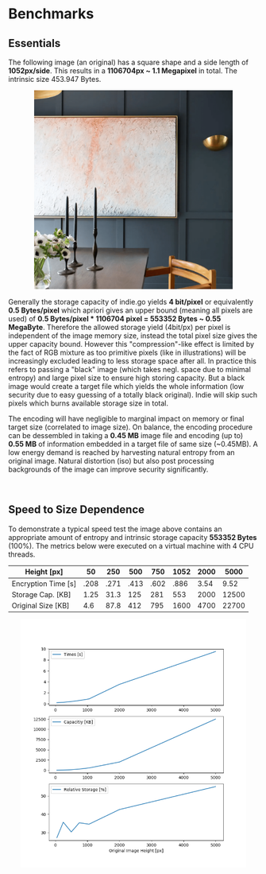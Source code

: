 # Benchmarks

## Essentials
The following image (an original) has a square shape and a side length of <strong>1052px/side</strong>. This results in a <strong>1106704px ~ 1.1 Megapixel</strong> in total. The intrinsic size 453.947 Bytes.

<p align=center><img src='./originals/test_1052.png' height=400></p>

Generally the storage capacity of indie.go yields <strong>4 bit/pixel</strong> or equivalently <strong>0.5 Bytes/pixel</strong> which apriori gives an upper bound (meaning all pixels are used) of <strong>0.5 Bytes/pixel * 1106704 pixel = 553352 Bytes ~ 0.55 MegaByte</strong>. Therefore the allowed storage yield (4bit/px) per pixel is independent of the image memory size, instead the total pixel size gives the upper capacity bound. However this "compression"-like effect is limited by the fact of RGB mixture as too primitive pixels (like in illustrations) will be increasingly excluded leading to less storage space after all. In practice this refers to passing a "black" image (which takes negl. space due to minimal entropy) and large pixel size to ensure high storing capacity. But a black image would create a target file which yields the whole information (low security due to easy guessing of a totally black original). Indie will skip such pixels which burns available storage size in total. 

The encoding will have negligible to marginal impact on memory or final target size (correlated to image size). On balance, the encoding procedure can be dessembled in taking a <strong>0.45 MB</strong> image file and encoding (up to) <strong>0.55 MB</strong> of information embedded in a target file of same size (~0.45MB).
A low energy demand is reached by harvesting natural entropy from an original image. Natural distortion (iso) but also post processing backgrounds of the image can improve security significantly.

<br>

## Speed to Size Dependence
To demonstrate a typical speed test the image above contains an appropriate amount of entropy and intrinsic storage capacity <strong>553352 Bytes</strong> (100%). The metrics below were executed on a virtual machine with 4 CPU threads.

|  Height [px] | 50  |  250 |  500 |  750 | 1052 | 2000 | 5000 |
|---|---|---|---|---|---|---|---|
| Encryption Time  [s]| .208  | .271 | .413  | .602  | .886 | 3.54  | 9.52  |
|  Storage Cap. [KB] |  1.25 | 31.3  | 125  | 281  |  553 |  2000 | 12500  | 
|  Original Size [KB] | 4.6  | 87.8  |  412 | 795  | 1600  | 4700  | 22700  |

<p align=center><img src='./plots/performanceGraphs.png' height=500></p>